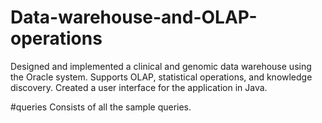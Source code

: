 # Data-warehouse-and-OLAP-operations
Designed and implemented a clinical and genomic data warehouse using the Oracle system. Supports OLAP, statistical operations, and knowledge discovery. Created a user interface for the application in Java.

#queries 
Consists of all the sample queries.

